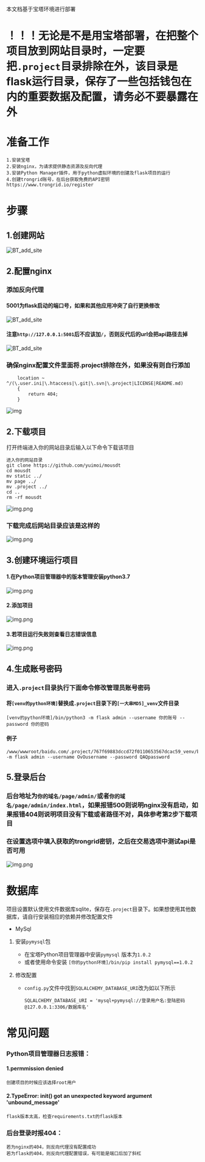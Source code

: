 本文档基于宝塔环境进行部署

# ！！！无论是不是用宝塔部署，在把整个项目放到网站目录时，一定要把`.project`目录排除在外，该目录是flask运行目录，保存了一些包括钱包在内的重要数据及配置，请务必不要暴露在外

# 准备工作
    1.安装宝塔
    2.安装nginx，为请求提供静态资源及反向代理
    3.安装Python Manager插件，用于python虚拟环境的创建及flask项目的运行
    4.创建trongrid账号，在后台获取免费的API密钥 https://www.trongrid.io/register


# 步骤
## 1.创建网站
![BT_add_site](img/BT_add_site.png)
## 2.配置nginx
### 添加反向代理
#### 5001为flask启动的端口号，如果和其他应用冲突了自行更换修改
![BT_add_site](img/BT_add_reverse_proxy.png)
#### 注意`http://127.0.0.1:5001`后不应该加`/`，否则反代后的url会把api路径去掉
![BT_add_site](img/BT_add_reverse_proxy_config.png)


### 确保nginx配置文件里面将.project排除在外，如果没有则自行添加
```angular2html
    location ~ ^/(\.user.ini|\.htaccess|\.git|\.svn|\.project|LICENSE|README.md)
    {
        return 404;
    }
```
![img](img/BT_nginx_exclude_config.png)

## 2.下载项目
打开终端进入你的网站目录后输入以下命令下载该项目
```
进入你的网站目录
git clone https://github.com/yuimoi/mousdt
cd mousdt
mv static ../
mv page ../
mv .project ../
cd ..
rm -rf mousdt
```
![img.png](img/download_project_cli.png)

### 下载完成后网站目录应该是这样的
![img.png](img/BT_website_dir_final_result.png)

## 3.创建环境运行项目
#### 1.在Python项目管理器中的版本管理安装python3.7
![img.png](img/BT_Python_Manager_position.png)
#### 2.添加项目
![img.png](img/BT_PM2_setting.png)
#### 3.若项目运行失败则查看日志错误信息
![img.png](img/BT_PM2_status.png)

## 4.生成账号密码
### 进入`.project`目录执行下面命令修改管理员账号密码
#### 将`[venv的python环境]`替换成`.project`目录下的`[一大串MD5]_venv`文件目录
```angular2html
[venv的python环境]/bin/python3 -m flask admin --username 你的账号 --password 你的密码
```
#### 例子
```angular2html
/www/wwwroot/baidu.com/.project/767f69883dccd72f0110653567dcac59_venv/bin/bin/python3 -m flask admin --username OvOusername --password QAQpassword
```

## 5.登录后台
### 后台地址为`你的域名/page/admin/`或者`你的域名/page/admin/index.html`，如果报错500则说明nginx没有启动，如果报错404则说明项目没有下载或者路径不对，具体参考第2步下载项目

### 在设置选项中填入获取的trongrid密钥，之后在交易选项中测试api是否可用
![img.png](img/admin_setting.png)

# 数据库
项目设置默认使用文件数据库sqlite，保存在`.project`目录下。如果想使用其他数据库，请自行安装相应的依赖并修改配置文件
* MySql
1. 安装`pymysql`包
     * 在宝塔Python项目管理器中安装``pymysql`` 版本为``1.0.2``
     * 或者使用命令安装 ``[你的python环境]/bin/pip install pymysql==1.0.2``


  2. 修改配置
     * `config.py`文件中找到`SQLALCHEMY_DATABASE_URI`改为如以下所示
       ```
       SQLALCHEMY_DATABASE_URI = 'mysql+pymysql://登录用户名:登陆密码@127.0.0.1:3306/数据库名'
       ```
       
# 常见问题
### Python项目管理器日志报错：
#### 1.permmission denied 
    创建项目的时候应该选择root用户
#### 2.TypeError: __init__() got an unexpected keyword argument 'unbound_message'
    flask版本太高，检查requirements.txt的flask版本

### 后台登录时报404：
    若为nginx的404，则反向代理没有配置成功
    若为flask的404，则反向代理配置错误，有可能是端口后加了斜杠
    

